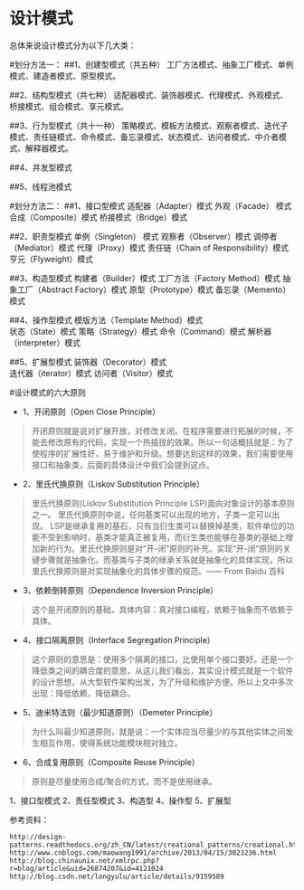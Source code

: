 设计模式
======================
总体来说设计模式分为以下几大类：


#划分方法一：
##1、创建型模式（共五种）
工厂方法模式、抽象工厂模式、单例模式、建造者模式、原型模式。

##2、结构型模式（共七种）
适配器模式、装饰器模式、代理模式、外观模式、桥接模式、组合模式、享元模式。

##3、行为型模式（共十一种）
策略模式、模板方法模式、观察者模式、迭代子模式、责任链模式、命令模式、备忘录模式、状态模式、访问者模式、中介者模式、解释器模式。

##4、并发型模式

##5、线程池模式


#划分方法二：
##1、接口型模式
      适配器（Adapter）模式
      外观（Facade） 模式
      合成（Composite）模式
      桥接模式（Bridge）模式

##2、职责型模式
	 单例（Singleton）	模式
	 观察者（Observer）模式
	 调停者（Mediator）模式
	 代理（Proxy）模式
	 责任链（Chain of Responsibility）模式
	 亨元（Flyweight）模式


##3、构造型模式
	 构建者（Builder）模式
	 工厂方法（Factory Method）模式
	 抽象工厂（Abstract Factory）模式
	 原型（Prototype）模式
	 备忘录（Memento）模式

##4、操作型模式
	 模版方法（Template Method）模式	
	 状态（State）模式
	 策略（Strategy）模式
	 命令（Command）模式
	 解析器（interpreter）模式

##5、扩展型模式
     装饰器（Decorator）模式	  
     迭代器（iterator）模式
     访问者（Visitor）模式
     

#设计模式的六大原则
- 1、开闭原则（Open Close Principle）

> 开闭原则就是说对扩展开放，对修改关闭。在程序需要进行拓展的时候，不能去修改原有的代码，实现一个热插拔的效果。所以一句话概括就是：为了使程序的扩展性好，易于维护和升级。想要达到这样的效果，我们需要使用接口和抽象类，后面的具体设计中我们会提到这点。

- 2、里氏代换原则（Liskov Substitution Principle）

> 里氏代换原则(Liskov Substitution Principle LSP)面向对象设计的基本原则之一。 里氏代换原则中说，任何基类可以出现的地方，子类一定可以出现。 LSP是继承复用的基石，只有当衍生类可以替换掉基类，软件单位的功能不受到影响时，基类才能真正被复用，而衍生类也能够在基类的基础上增加新的行为。里氏代换原则是对“开-闭”原则的补充。实现“开-闭”原则的关键步骤就是抽象化。而基类与子类的继承关系就是抽象化的具体实现，所以里氏代换原则是对实现抽象化的具体步骤的规范。—— From Baidu 百科

- 3、依赖倒转原则（Dependence Inversion Principle）

> 这个是开闭原则的基础，具体内容：真对接口编程，依赖于抽象而不依赖于具体。


- 4、接口隔离原则（Interface Segregation Principle）

> 这个原则的意思是：使用多个隔离的接口，比使用单个接口要好。还是一个降低类之间的耦合度的意思，从这儿我们看出，其实设计模式就是一个软件的设计思想，从大型软件架构出发，为了升级和维护方便。所以上文中多次出现：降低依赖，降低耦合。

- 5、迪米特法则（最少知道原则）（Demeter Principle）

> 为什么叫最少知道原则，就是说：一个实体应当尽量少的与其他实体之间发生相互作用，使得系统功能模块相对独立。

- 6、合成复用原则（Composite Reuse Principle）

> 原则是尽量使用合成/聚合的方式，而不是使用继承。



1、接口型模式
2、责任型模式
3、构造型
4、操作型
5、扩展型


参考资料：

	http://design-patterns.readthedocs.org/zh_CN/latest/creational_patterns/creational.html
	http://www.cnblogs.com/maowang1991/archive/2013/04/15/3023236.html
	http://blog.chinaunix.net/xmlrpc.php?r=blog/article&uid=26874207&id=4121024
	http://blog.csdn.net/longyulu/article/details/9159589

